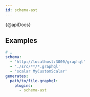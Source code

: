 ```yaml
---
id: schema-ast
---
```


{@apiDocs}

## Examples

```yaml
# …
schema:
  - 'http://localhost:3000/graphql'
  - './src/**/*.graphql'
  - 'scalar MyCustomScalar'
generates:
  path/to/file.graphql:
    plugins:
      - schema-ast
```
